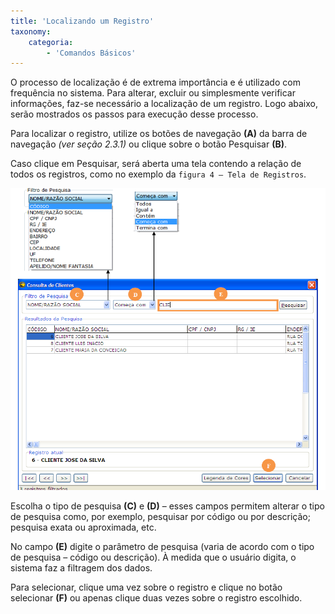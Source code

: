 ```yaml
---
title: 'Localizando um Registro'
taxonomy:
    categoria:
        - 'Comandos Básicos'
---
```


O processo de localização é de extrema importância e é utilizado com frequência no sistema. Para alterar, excluir ou simplesmente verificar informações, faz-se necessário a localização de um registro. Logo abaixo, serão mostrados os passos para execução desse processo.

Para localizar o registro, utilize os botões de navegação **(A)** da barra de navegação _(ver seção 2.3.1)_ ou clique sobre o botão Pesquisar **(B)**.

Caso clique em Pesquisar, será aberta uma tela contendo a relação de todos os registros, como no exemplo da `figura 4 – Tela de Registros`.

![Figura 4 - Tela de Registros](screen-register-found-eagle-gestao.PNG "Figura 4 - Tela de Registros")

Escolha o tipo de pesquisa **(C)** e **(D)** – esses campos permitem alterar o tipo de pesquisa como, por exemplo, pesquisar por código ou por descrição; pesquisa exata ou aproximada, etc.

No campo **(E)** digite o parâmetro de pesquisa (varia de acordo com o tipo de pesquisa – código ou descrição). À medida que o usuário digita, o sistema faz a filtragem dos dados.

Para selecionar, clique uma vez sobre o registro e clique no botão selecionar **(F)** ou apenas clique duas vezes sobre o registro escolhido.